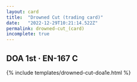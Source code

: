 ```yaml
---
layout: card
title:  "Drowned Cut (trading card)"
date:   "2022-12-29T10:21:14.522Z"
permalink: drowned-cut_(card)
incomplete: true
---
```


## DOA 1st &middot; EN-167 C

{% include templates/drowned-cut-doa1e.html %}
